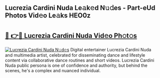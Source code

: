 ## Lucrezia Cardini Nuda Le𝚊k𝚎d N𝚞𝚍es - Part-eUd Photos Vid𝚎o Le𝚊ks HEO0z

# <h2><a href="http://fbbdhx.evod.top/?m=Lucrezia+Cardini+Nuda">🔗 👉🔴 Lucrezia Cardini Nuda Vid𝚎o Ph𝚘t𝚘s</a></h2>

[![Lucrezia Cardini Nuda N𝚞d𝚎s](https://i.imgur.com/8V9OHl7.gif)](http://fbbdhx.evod.top/?m=Lucrezia+Cardini+Nuda)
Digital entertainer Lucrezia Cardini Nuda and multimedia artist, celebrated for disseminating dance and lifestyle content via collaborative dance routines and short videos. Lucrezia Cardini Nuda public persona is one of confidence and authority, but behind the scenes, he's a complex and nuanced individual. 
